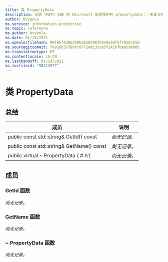 ```yaml
---
title: 类 PropertyData
description: 记录 (MIP) SDK 的 Microsoft 信息保护的 propertydata：：未定义的类。
author: BryanLa
ms.service: information-protection
ms.topic: reference
ms.author: bryanla
ms.date: 01/13/2021
ms.openlocfilehash: 90f85f42062b9bd9183907b9e9e9d75f7850cb50
ms.sourcegitcommit: 76926b357bbfc8772ed132ce5f2426fbea59e98b
ms.translationtype: MT
ms.contentlocale: zh-CN
ms.lasthandoff: 01/14/2021
ms.locfileid: "98214977"
---
```

# <a name="class-propertydata"></a>类 PropertyData 
  
## <a name="summary"></a>总结
 成员                        | 说明                                
--------------------------------|---------------------------------------------
public const std::string& GetId() const  | _尚无记录。_
public const std::string& GetName() const  | _尚无记录。_
public virtual ~ PropertyData ( # A1  | _尚无记录。_
  
## <a name="members"></a>成员
  
### <a name="getid-function"></a>GetId 函数
_尚无记录。_

  
### <a name="getname-function"></a>GetName 函数
_尚无记录。_

  
### <a name="propertydata-function"></a>~ PropertyData 函数
_尚无记录。_

